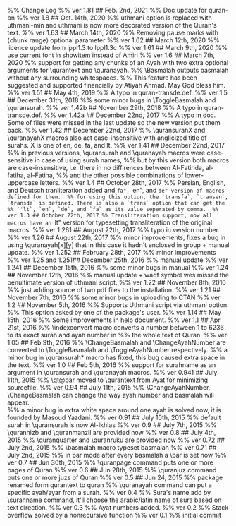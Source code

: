 %% Change Log
%% ver 1.81 ## Feb. 2nd, 2021
%% Doc update for quran-bn
%% ver 1.8 ## Oct. 14th, 2020
%% uthmani option is replaced with uthmani-min and uthmani is now more decorated version of the Quran's text.
%% ver 1.63 ## March 14th, 2020
%% Removing pause marks with ⟨chunk range⟩ optional parameter
%% ver 1.62 ## March 12th, 2020
%% licence update from lppl1.3 to lppl1.3c
%% ver 1.61 ## March 9th, 2020
%% use current font in showitem instead of Amiri
%% ver 1.6 ## March 7th, 2020
%% support for getting any chunks of an Ayah with two extra optional arguments for \qurantext and \quranayah. 
%% \Basmalah outputs basmalah without any surrounding whitespaces.
%% This feature has been suggested and supported financially by Atiyah Ahmad. May God bless him. 
%% ver 1.51 ## May 4th, 2019
%% A typo in quran-transde.def.
%% ver 1.5 ## December 31th, 2018
%% some minor bugs in \ToggleBasmalah and \quransurah.
%% ver 1.42b ## November 29th, 2018
%% A typo in quran-transde.def. 
%% ver 1.42a ## December 22nd, 2017
%% A typo in doc. Some of files were missed in the last update so the new version put them back. 
%% ver 1.42 ## December 22nd, 2017
%% \quransurahX and \quranayahX macros also act case-insensitive with anglicized title of surahs. X is one of en, de, fa, and lt. 
%% ver 1.41 ## December 22nd, 2017
%% in previous versions, \quransurah and \quranayah macros were case-sensitive in case of using surah names, 
%% but by this version both macros are case-insensitive, i.e. there in no diffirences between Al-Fatihda, al-fatiha, al-Fatiha, 
%% and the other possible combinations of lower-uppercase letters.
%% ver 1.4 ## October 28th, 2017
%% Persian, English, and Deutsch tranliteration added and ``fa", ``en", and ``de" version of macros defined for them. 
%% for using this option, the `transfa`, `transen`, `transde` is defined. There is also a `trans` option that can get the 
%% `'lt`, `en`, `de`, and `fa` as its value seperated by comma. 
%% ver 1.3 ## October 22th, 2017
%% Transliteration support, now all macros have an ``lt" version for typesetting transliteration of the original macros.
%% ver 1.261 ## August 22th, 2017
%% typo in version number. 
%% ver 1.26 ## August 22th, 2017
%% minor improvements, fixes a bug in using \quranayah[x][y] that in this case it hadn't enclosed in group + manual update. 
%% ver 1.252 ## February 28th, 2017
%% minor improvements
%% ver 1.25 and 1.251## December 25th, 2016
%% manual update
%% ver 1.241 ## December 15th, 2016
%% some minor bugs in manual
%% ver 1.24 ## November 12th, 2016
%% manual update + waqf symbol wes missed the penultimate version of uthmani script.
%% ver 1.22 ## November 8th, 2016
%% just adding source of two pdf files to the installation.
%% ver 1.21 ## November 7th, 2016
%% some minor bugs in uploading to CTAN
%% ver 1.2  ## November 5th, 2016
%% Supports Uthmani script via uthmani option.
%% This option asked by one of the package's user.
%% ver 1.14  ## May 15th, 2016
%% Some improvements in help document.
%% ver 1.1  ## Apr 21st, 2016
%% \indexconvert macro converts a number between 1 to 6236 to its exact surah and ayah number in 
%% the whole text of Quran.
%% ver 1.05  ## Feb 9th, 2016
%% \ChangeBasmalah and \ChangeAyahNumber are converted to \ToggleBasmalah and \ToggleAyahNumber respectively. 
%% a minor bug in \quransurah* macro has fixed, this bug caused extra space in the text. 
%% ver 1.0 ## Feb 5th, 2016
%% support for surahname as an argument in \quransurah and \quranayah macros.
%% ver 0.941 ## July 11th, 2015
%%  \qt@par moved to \qurantext from Ayat for minimizing sourcefile.
%% ver 0.94 ## July 11th, 2015
%%  \ChangeAyahNumber, \ChangeBasmalah can change the way ayah number and basmalah will appear.  
%% a minor bug in extra white space around one ayah is solved now, it is founded by Masoud Yazdani.
%% ver 0.91 ## July 10th, 2015
%% default surah in \quransurah is now Al-Ikhlas
%% ver 0.9 ## July 7th, 2015
%% \quranhizb and \quranmanzil are provided now
%% ver 0.8 ## July 4th, 2015
%% \quranquarter and \quranruku are provided now
%% ver 0.72 ## July 2nd, 2015
%% \basmalah macro typeset basmalah
%% ver 0.71 ## July 2nd, 2015
%% in par mode after every basmalah a \par is set now
%% ver 0.7 ## Jun 30th, 2015
%% \quranpage command puts one or more pages of  Quran
%% ver 0.6 ## Jun 28th, 2015
%% \quranjuz command puts one or more  juzs of  Quran
%% ver 0.5 ## Jun 24, 2015
%% package renamed form qurantext to quran
%% \quranayah command can put a specific ayah/ayar from a surah.
%% ver 0.4 
%% Sura's name add by \surahname command, it'll choose the arabic/latin name of  sura based on text direction.
%% ver 0.3
%% Ayat numbers added.
%% ver 0.2
%%  Stack overflow solved by a nonrecursive function
%% ver 0.1 
%% initial commit

